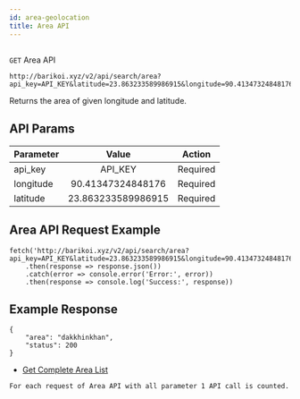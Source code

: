 ```yaml
---
id: area-geolocation
title: Area API
---
```

## 
```GET``` Area API
```
http://barikoi.xyz/v2/api/search/area?api_key=API_KEY&latitude=23.863233589986915&longitude=90.41347324848176
```

Returns the area of given longitude and latitude.

## API Params

| Parameter     | Value              | Action        |
| ------------- |:-------------:     | ------------- |
|api_key        |  API_KEY           |  Required     | 
| longitude     | 90.41347324848176  |  Required     | 
| latitude      | 23.863233589986915 |  Required     |


## Area API Request Example

``` Js                                    
fetch('http://barikoi.xyz/v2/api/search/area?api_key=API_KEY&latitude=23.863233589986915&longitude=90.41347324848176')
    .then(response => response.json())
    .catch(error => console.error('Error:', error))
    .then(response => console.log('Success:', response))
```

## Example Response

```
{
    "area": "dakkhinkhan",
    "status": 200
}
```
- [Get Complete Area List](https://docs.barikoi.com/docs/area-list) 

```For each request of Area API with all parameter 1 API call is counted.```